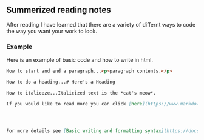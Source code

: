 ## Summerized reading notes

After reading I have learned that there are a variety of differnt ways to code the way you want your work to look. 

### Example

Here is an example of basic code and how to write in html.

```markdown
How to start and end a paragraph...<p>paragraph contents.</p>

How to do a heading...# Here's a Heading

How to italiceze...Italicized text is the *cat's meow*.

If you would like to read more you can click [here](https://www.markdownguide.org/basic-syntax/)




For more details see [Basic writing and formatting syntax](https://docs.github.com/en/github/writing-on-github/getting-started-with-writing-and-formatting-on-github/basic-writing-and-formatting-syntax).

